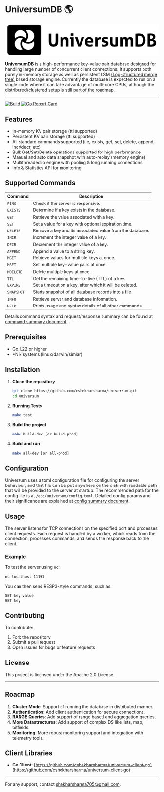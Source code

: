 
# UniversumDB  🌎

![Alt Text](./docs/files/universumlogo.png)


**UniversumDB** is a high-performance key-value pair database designed for handling large number of concurrent client connections. It supports both purely in-memory storage as well as persistent LSM [(Log-structured merge tree)](https://en.wikipedia.org/wiki/Log-structured_merge-tree) based storage engine. Currently the database is expected to run on a single node where it can take advantage of multi-core CPUs, although the distribured/clustered setup is still part of the roadmap.

----

[![Build](https://github.com/cshekharsharma/universum/actions/workflows/go.yml/badge.svg)](https://github.com/cshekharsharma/universum/actions/workflows/go.yml) [![Go Report Card](https://goreportcard.com/badge/github.com/cshekharsharma/universum)](https://goreportcard.com/badge/github.com/cshekharsharma/universum)

## Features

- In-memory KV pair storage (ttl supported)
- Persistent KV pair storage (ttl supported)
- All standard commands supported (i.e, exists, get, set, delete, append, incr/decr, etc)
- Bulk Get/Set/Delete operations supported for high performance
- Manual and auto data snapshot with auto-replay (memory engine)
- Multithreaded io engine with pooling & long running connections
- Info & Statistics API for monitoring

## Supported Commands

| Command       | Description                                               |
|---------------|-----------------------------------------------------------|
| `PING`        | Check if the server is responsive.                        |
| `EXISTS`      | Determine if a key exists in the database.                |
| `GET`         | Retrieve the value associated with a key.                 |
| `SET`         | Set a value for a key with optional expiration time.      |
| `DELETE`      | Remove a key and its associated value from the database.  |
| `INCR`        | Increment the integer value of a key.                     |
| `DECR`        | Decrement the integer value of a key.                     |
| `APPEND`      | Append a value to a string key.                           |
| `MGET`        | Retrieve values for multiple keys at once.                |
| `MSET`        | Set multiple key-value pairs at once.                     |
| `MDELETE`     | Delete multiple keys at once.                             |
| `TTL`         | Get the remaining time-to-live (TTL) of a key.            |
| `EXPIRE`      | Set a timeout on a key, after which it will be deleted.   |
| `SNAPSHOT`    | Starts snapshot of all database records into a file       |
| `INFO`        | Retrieve server and database information.                 |
| `HELP`        | Prints usage and syntax details of all other commands     |

Details command syntax and request/response summary can be found at [command summary document](./docs/command-summary.md).


## Prerequisites

- Go 1.22 or higher
- *Nix systems (linux/darwin/simiar)

## Installation

1. **Clone the repository**
   ```bash
   git clone https://github.com/cshekharsharma/universum.git
   cd universum
   ```

2. **Running Tests**
   ```bash
   make test
   ```

3. **Build the project**
   ```bash
   make build-dev [or build-prod]
   ```

4. **Build and run**
   ```bash
   make all-dev [or all-prod]


## Configuration

Universum uses a toml configuration file for configuring the server behaviour, and that file can be put anywhere on the disk with readable path that will be provided to the server at startup. The recommended path for the config file is at `/etc/universum/config.toml`.
Detailed config params and their significance are explained at [config summary document](./docs/config-summary.md).


## Usage

The server listens for TCP connections on the specified port and processes client requests. Each request is handled by a worker, which reads from the connection, processes commands, and sends the response back to the client.

### Example

To test the server using `nc`:
```bash
nc localhost 11191
```

You can then send RESP3-style commands, such as:
```
SET key value
GET key
```


## Contributing

To contribute:
1. Fork the repository
2. Submit a pull request
3. Open issues for bugs or feature requests

## License

This project is licensed under the Apache 2.0 License.

---

## Roadmap

1. **Cluster Mode**: Support of running the database in distributed manner.
2. **Authentication**: Add client authentication for secure connections.
3. **RANGE Queries**: Add support of range based and aggregation queries.
4. **More Datastructures**: Add support of complex DS like lists, map, bitfields.
5. **Monitoring**: More robust monitoring support and integration with telemetry tools.


## Client Libraries

- **Go Client**: [https://github.com/cshekharsharma/universum-client-go](https://github.com/cshekharsharma/universum-client-go)

----

For any support, contact [shekharsharma705@gmail.com](mailto:shekharsharma705@gmail.com).
